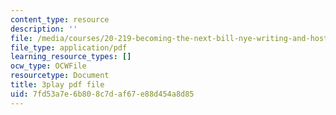 ```yaml
---
content_type: resource
description: ''
file: /media/courses/20-219-becoming-the-next-bill-nye-writing-and-hosting-the-educational-show-january-iap-2015/7fd53a7e6b808c7daf67e88d454a8d85_QSkVGto19SA.pdf
file_type: application/pdf
learning_resource_types: []
ocw_type: OCWFile
resourcetype: Document
title: 3play pdf file
uid: 7fd53a7e-6b80-8c7d-af67-e88d454a8d85
---
```

